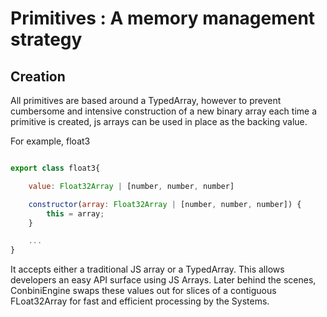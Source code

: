 # Primitives : A memory management strategy

## Creation
All primitives are based around a TypedArray, however to prevent cumbersome and intensive construction of a new binary array each time a primitive is created, js arrays can be used in place as the backing value.

For example, float3
```javascript

export class float3{

    value: Float32Array | [number, number, number]

    constructor(array: Float32Array | [number, number, number]) {
        this = array;
    }

    ...
}

```
It accepts either a traditional JS array or a TypedArray. This allows developers an easy API surface using JS Arrays. Later behind the scenes, ConbiniEngine swaps these values out for slices of a contiguous FLoat32Array for fast and efficient processing by the Systems.
